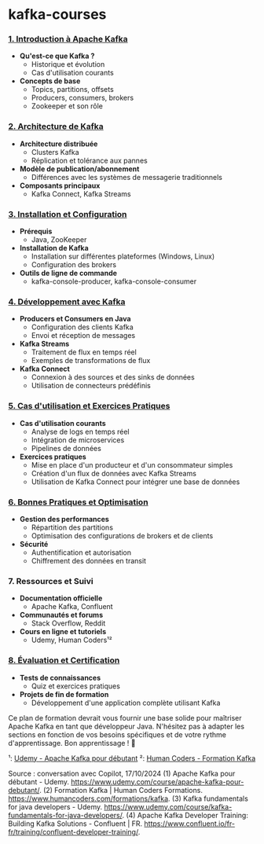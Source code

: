 # kafka-courses

### **[1. Introduction à Apache Kafka](<1. Introduction à Apache Kafka.md>)**
- **Qu'est-ce que Kafka ?**
  - Historique et évolution
  - Cas d'utilisation courants
- **Concepts de base**
  - Topics, partitions, offsets
  - Producers, consumers, brokers
  - Zookeeper et son rôle

### **[2. Architecture de Kafka](<2. Architecture de Kafka.md>)**
- **Architecture distribuée**
  - Clusters Kafka
  - Réplication et tolérance aux pannes
- **Modèle de publication/abonnement**
  - Différences avec les systèmes de messagerie traditionnels
- **Composants principaux**
  - Kafka Connect, Kafka Streams

### **[3. Installation et Configuration](<3. Installation et Configuration.md>)**
- **Prérequis**
  - Java, ZooKeeper
- **Installation de Kafka**
  - Installation sur différentes plateformes (Windows, Linux)
  - Configuration des brokers
- **Outils de ligne de commande**
  - kafka-console-producer, kafka-console-consumer

### **[4. Développement avec Kafka](<4. Développement avec Kafka.md>)**
- **Producers et Consumers en Java**
  - Configuration des clients Kafka
  - Envoi et réception de messages
- **Kafka Streams**
  - Traitement de flux en temps réel
  - Exemples de transformations de flux
- **Kafka Connect**
  - Connexion à des sources et des sinks de données
  - Utilisation de connecteurs prédéfinis

### **[5. Cas d'utilisation et Exercices Pratiques](<5. Cas d'utilisation et Exercices Pratiques.md>)**
- **Cas d'utilisation courants**
  - Analyse de logs en temps réel
  - Intégration de microservices
  - Pipelines de données
- **Exercices pratiques**
  - Mise en place d'un producteur et d'un consommateur simples
  - Création d'un flux de données avec Kafka Streams
  - Utilisation de Kafka Connect pour intégrer une base de données

### **[6. Bonnes Pratiques et Optimisation](<6. Bonnes Pratiques et Optimisation.md>)**
- **Gestion des performances**
  - Répartition des partitions
  - Optimisation des configurations de brokers et de clients
- **Sécurité**
  - Authentification et autorisation
  - Chiffrement des données en transit

### **7. Ressources et Suivi**
- **Documentation officielle**
  - Apache Kafka, Confluent
- **Communautés et forums**
  - Stack Overflow, Reddit
- **Cours en ligne et tutoriels**
  - Udemy, Human Coders¹²

### **[8. Évaluation et Certification](<8. Évaluation et Certification.md>)**
- **Tests de connaissances**
  - Quiz et exercices pratiques
- **Projets de fin de formation**
  - Développement d'une application complète utilisant Kafka

Ce plan de formation devrait vous fournir une base solide pour maîtriser Apache Kafka en tant que développeur Java. N'hésitez pas à adapter les sections en fonction de vos besoins spécifiques et de votre rythme d'apprentissage. Bon apprentissage ! 🚀

¹: [Udemy - Apache Kafka pour débutant](https://www.udemy.com/course/apache-kafka-pour-debutant/)
²: [Human Coders - Formation Kafka](https://www.humancoders.com/formations/kafka)

Source : conversation avec Copilot, 17/10/2024
(1) Apache Kafka pour débutant - Udemy. https://www.udemy.com/course/apache-kafka-pour-debutant/.
(2) Formation Kafka | Human Coders Formations. https://www.humancoders.com/formations/kafka.
(3) Kafka fundamentals for java developers - Udemy. https://www.udemy.com/course/kafka-fundamentals-for-java-developers/.
(4) Apache Kafka Developer Training: Building Kafka Solutions - Confluent | FR. https://www.confluent.io/fr-fr/training/confluent-developer-training/.

